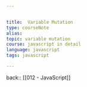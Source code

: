 ```yaml
---


title:  Variable Mutation
type: courseNote
alias:
topic: variable mutation 
course: javascript in detail
language: javascript
tags: javascript

---
```

back:: [[012 - JavaScript]]


